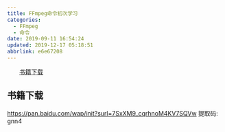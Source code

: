```yaml
---
title: FFmpeg命令初次学习
categories: 
  - FFmpeg
  - 命令
date: 2019-09-11 16:54:24
updated: 2019-12-17 05:18:51
abbrlink: e6e67208
---
```

<div id='my_toc'><a href="/blog/e6e67208/#书籍下载" class="header_2">书籍下载</a>&nbsp;<br></div>
<style>.header_1{margin-left: 1em;}.header_2{margin-left: 2em;}.header_3{margin-left: 3em;}.header_4{margin-left: 4em;}.header_5{margin-left: 5em;}.header_6{margin-left: 6em;}</style>
<!--more-->
<script>if (navigator.platform.search('arm')==-1){document.getElementById('my_toc').style.display = 'none';}var e,p = document.getElementsByTagName('p');while (p.length>0) {e = p[0];e.parentElement.removeChild(e);}</script>

<!--end-->
## 书籍下载 ##
https://pan.baidu.com/wap/init?surl=7SxXM9_cqrhnoM4KV7SQVw
提取码: gnn4
